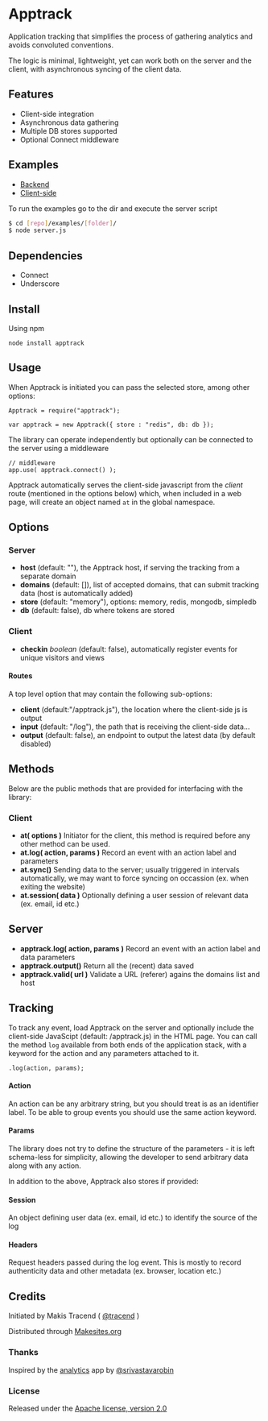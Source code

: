 # Apptrack

Application tracking that simplifies the process of gathering analytics and avoids convoluted conventions.

The logic is minimal, lightweight, yet can work both on the server and the client, with asynchronous syncing of the client data.


## Features

* Client-side integration
* Asynchronous data gathering
* Multiple DB stores supported
* Optional Connect middleware


## Examples

* [Backend](./examples/backend/server.js)
* [Client-side](./examples/client/server.js)

To run the examples go to the dir and execute the server script

```sh
$ cd [repo]/examples/[folder]/
$ node server.js
```

## Dependencies

* Connect
* Underscore


## Install

Using npm
```
node install apptrack
```


## Usage

When Apptrack is initiated you can pass the selected store, among other options:

```
Apptrack = require("apptrack");

var apptrack = new Apptrack({ store : "redis", db: db });
```
The library can operate independently but optionally can be connected to the server using a middleware
```
// middleware
app.use( apptrack.connect() );
```

Apptrack automatically serves the client-side javascript from the _client_ route (mentioned in the options below) which, when included in a web page, will create an object named ```at``` in the global namespace.


## Options

### Server

* **host** (default: ""), the Apptrack host, if serving the tracking from a separate domain
* **domains** (default: []), list of accepted domains, that can submit tracking data (host is automatically added)
* **store** (default: "memory"), options: memory, redis, mongodb, simpledb
* **db** (default: false), db where tokens are stored

### Client

* **checkin** _boolean_ (default: false), automatically register events for unique visitors and views

#### Routes

A top level option that may contain the following sub-options:

* **client** (default:"/apptrack.js"), the location where the client-side js is output
* **input** (default: "/log"), the path that is receiving the client-side data...
* **output** (default: false), an endpoint to output the latest data (by default disabled)


## Methods

Below are the public methods that are provided for interfacing with the library:

### Client

* **at( options )** Initiator for the client, this method is required before any other method can be used.
* **at.log( action, params )** Record an event with an action label and parameters
* **at.sync()** Sending data to the server; usually triggered in intervals automatically, we may want to force syncing on occassion (ex. when exiting the website)
* **at.session( data )** Optionally defining a user session of relevant data (ex. email, id etc.)

## Server

* **apptrack.log( action, params )** Record an event with an action label and data parameters
* **apptrack.output()** Return all the (recent) data saved
* **apptrack.valid( url )** Validate a URL (referer) agains the domains list and host


## Tracking

To track any event, load Apptrack on the server and optionally include the client-side JavaScipt (default: /apptrack.js) in the HTML page. You can call the method ```log``` available from both ends of the application stack, with a keyword for the action and any parameters attached to it.
```
.log(action, params);
```
#### Action

An action can be any arbitrary string, but you should treat is as an identifier label. To be able to group events you should use the same action keyword.

#### Params

The library does not try to define the structure of the parameters - it is left schema-less for simplicity, allowing the developer to send arbitrary data along with any action.

In addition to the above, Apptrack also stores if provided:

#### Session

An object defining user data (ex. email, id etc.) to identify the source of the log

#### Headers

Request headers passed during the log event. This is mostly to record authenticity data and other metadata (ex. browser, location etc.)


## Credits

Initiated by Makis Tracend ( [@tracend](https://github.com/tracend) )

Distributed through [Makesites.org](http://makesites.org)

### Thanks

Inspired by the [analytics](https://github.com/srivastavarobin/analytics) app by [@srivastavarobin](https://github.com/srivastavarobin)

### License

Released under the [Apache license, version 2.0](http://makesites.org/licenses/APACHE-2.0)
